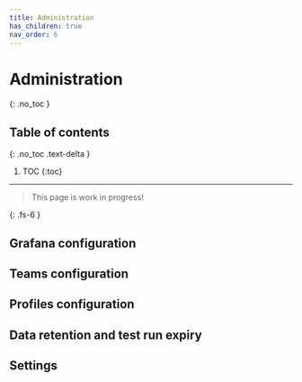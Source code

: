 ```yaml
---
title: Administration
has_children: true
nav_order: 6
---
```


# Administration
{: .no_toc }

## Table of contents
{: .no_toc .text-delta }

1. TOC
{:toc}

---

> This page is work in progress!

{: .fs-6 }

## Grafana configuration

## Teams configuration

## Profiles configuration

## Data retention and test run expiry

## Settings

